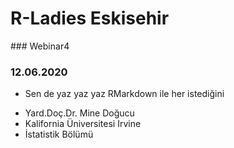 # R-Ladies Eskisehir
### Webinar4
### 12.06.2020

* Sen de yaz yaz yaz RMarkdown ile her istediğini
 + Yard.Doç.Dr. Mine Doğucu
 + Kalifornia Üniversitesi Irvine
 + İstatistik Bölümü
